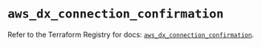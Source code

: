 # `aws_dx_connection_confirmation`

Refer to the Terraform Registry for docs: [`aws_dx_connection_confirmation`](https://registry.terraform.io/providers/hashicorp/aws/4.67.0/docs/resources/dx_connection_confirmation).
